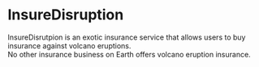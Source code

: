 # InsureDisruption

InsureDisrutpion is an exotic insurance service that allows users to buy insurance against volcano eruptions.\
No other insurance business on Earth offers volcano eruption insurance.
